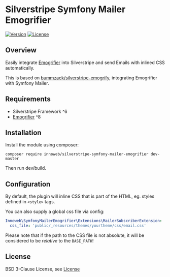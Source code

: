 # Silverstripe Symfony Mailer Emogrifier

[![Version](http://img.shields.io/packagist/v/innoweb/silverstripe-symfony-mailer-emogrifier.svg?style=flat-square)](https://packagist.org/packages/innoweb/silverstripe-symfony-mailer-emogrifier)
[![License](http://img.shields.io/packagist/l/innoweb/silverstripe-symfony-mailer-emogrifier.svg?style=flat-square)](license.md)

## Overview

Easily integrate [Emogrifier](https://github.com/MyIntervals/emogrifier) into Silverstripe and send Emails with inlined CSS automatically.

This is based on [bummzack/silverstripe-emogrify](https://github.com/bummzack/silverstripe-emogrify), integrating Emogrifier with Symfony Mailer.

## Requirements

* Silverstripe Framework ^6
* [Emogrifier](https://github.com/MyIntervals/emogrifier) ^8

## Installation

Install the module using composer:
```
composer require innoweb/silverstripe-symfony-mailer-emogrifier dev-master
```
Then run dev/build.

## Configuration

By default, the plugin will inline CSS that is part of the HTML, eg. styles defined in `<style>` tags.

You can also supply a global css file via config:

```yml
Innoweb\SymfonyMailerEmogrifier\Extensions\MailerSubscriberExtension:
  css_file: 'public/_resources/themes/yourtheme/css/email.css'
```

Please note that if the path to the CSS file is not absolute, it will be considered to be *relative* to the `BASE_PATH`!

## License

BSD 3-Clause License, see [License](license.md)
